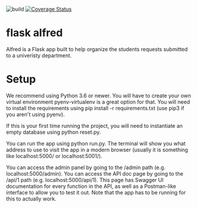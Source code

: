 ![build](https://github.com/elhusseiniali/flask-alfred/workflows/build/badge.svg)
[![Coverage Status](https://coveralls.io/repos/github/elhusseiniali/flask-alfred/badge.svg?branch=master)](https://coveralls.io/github/elhusseiniali/flask-alfred?branch=master)
# flask alfred
Alfred is a Flask app built to help organize the students requests submitted to a univeristy department.

# Setup

We recommend using Python 3.6 or newer. You will have to create your own virtual environment pyenv-virtualenv is a great option for that. You will need to install the requirements using pip install -r requirements.txt (use pip3 if you aren't using pyenv).

If this is your first time running the project, you will need to instantiate an empty database using python reset.py.

You can run the app using python run.py. The terminal will show you what address to use to visit the app in a modern browser (usually it is something like localhost:5000/ or localhost:5001/).

You can access the admin panel by going to the /admin path (e.g. localhost:5000/admin). You can access the API doc page by going to the /api/1 path (e.g. localhost:5000/api/1). This page has Swagger UI documentation for every function in the API, as well as a Postman-like interface to allow you to test it out. Note that the app has to be running for this to actually work.
